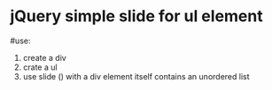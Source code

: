jQuery simple slide for  ul element
===================================

#use:
1. create a div
2. crate a ul 
3. use slide () with a div element itself contains an unordered list

